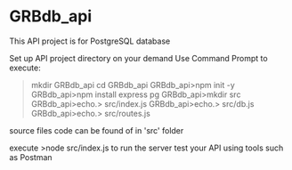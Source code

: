 # GRBdb_api
This API project is for PostgreSQL database

Set up API project directory on your demand
Use Command Prompt to execute:
>mkdir GRBdb_api
>cd GRBdb_api
>GRBdb_api>npm init -y 
>GRBdb_api>npm install express pg
>GRBdb_api>mkdir src
>GRBdb_api>echo.> src/index.js
>GRBdb_api>echo.> src/db.js
>GRBdb_api>echo.> src/routes.js

source files code can be found of in 'src' folder

execute >node src/index.js to run the server
test your API using tools such as Postman
